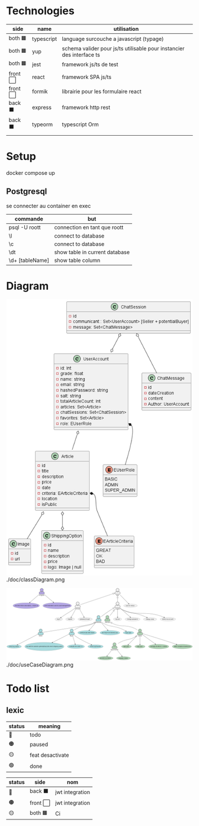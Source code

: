 # Technologies

| side     | name       | utilisation                                                           |
| -------- | ---------- | --------------------------------------------------------------------- |
| both 🟫  | typescript | language surcouche a javascript (typage)                              |
| both 🟫  | yup        | schema valider pour js/ts utilisable pour instancier des interface ts |
| both 🟫  | jest       | framework js/ts de test                                               |
| front ⬜ | react      | framework SPA js/ts                                                   |
| front ⬜ | formik     | librairie pour les formulaire react                                   |
| back ⬛  | express    | framework http rest                                                   |
| back ⬛  | typeorm    | typescript Orm                                                        |
|          |            |                                                                       |

# Setup

docker compose up

## Postgresql

se connecter au container en exec

| commande        | but                            |
| --------------- | ------------------------------ |
| psql -U roott   | connection en tant que roott   |
| \l              | connect to database            |
| \c              | connect to database            |
| \dt             | show table in current database |
| \d+ [tableName] | show table column              |

# Diagram

![test text](./doc/classDiagram.png)
./doc/classDiagram.png

![test text](./doc/useCaseDiagram.png)
./doc/useCaseDiagram.png

# Todo list

## lexic

| status | meaning          |
| ------ | ---------------- |
| 🔴     | todo             |
| 🟠     | paused           |
| 🟡     | feat desactivate |
| 🟢     | done             |

| status | side     | nom             |
| ------ | -------- | --------------- |
| 🔴     | back ⬛  | jwt integration |
| 🟠     | front ⬜ | jwt integration |
| 🟡     | both 🟫  | Ci              |
